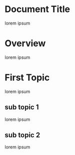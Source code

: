 <script>
  alert('a');
</script>

# Document Title

lorem ipsum

# Overview

lorem ipsum 

# First Topic

lorem ipsum 

## sub topic 1

lorem ipsum 

## sub topic 2

lorem ipsum 


